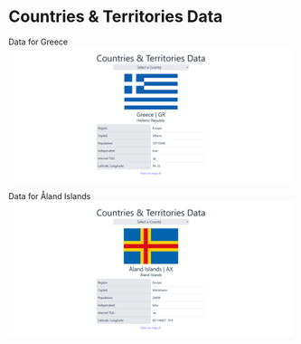 # Countries & Territories Data

Data for Greece
![Data for Greece](screenshots/greece_screenshot.png "Greece")

Data for Åland Islands
![Data for Åland Islands](screenshots/aland_screenshot.png "Åland Islands")
